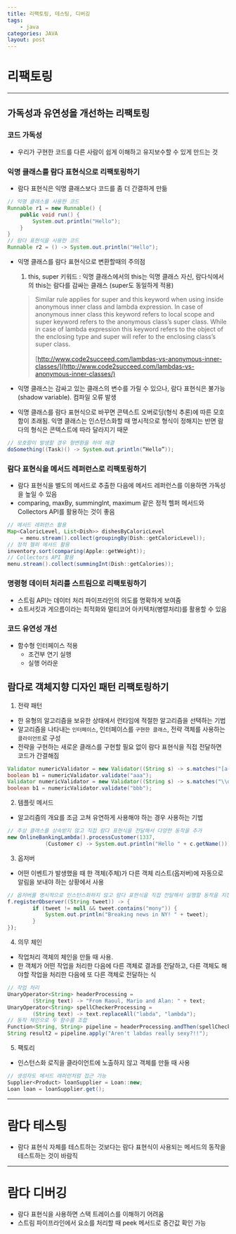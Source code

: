 ```yaml
---
title: 리팩토링, 테스팅, 디버깅
tags: 
    - java
categories: JAVA
layout: post
---
```


# 리팩토링
---
## 가독성과 유연성을 개선하는 리팩토링
### 코드 가독성
- 우리가 구현한 코드를 다른 사람이 쉽게 이해하고 유지보수할 수 있게 만드는 것

### 익명 클래스를 람다 표현식으로 리팩토링하기
- 람다 표현식은 익명 클래스보다 코드를 좀 더 간결하게 만듦
```java
// 익명 클래스를 사용한 코드
Runnable r1 = new Runnable() {
    public void run() {
        System.out.println("Hello");
    }
}
// 람다 표현식을 사용한 코드
Runnable r2 = () -> System.out.println("Hello");
```

- 익명 클래스를 람다 표현식으로 변환할때의 주의점
    1. this, super 키워드 : 익명 클래스에서의 this는 익명 클래스 자신, 람다식에서의 this는 람다를 감싸는 클래스 (super도 동일하게 적용)
    > Similar rule applies for super and this keyword when using inside anonymous inner class and lambda expression.
    > In case of anonymous inner class this keyword refers to local scope and super keyword refers to the anonymous class’s super class.
    > While in case of lambda expression this keyword refers to the object of the enclosing type and super will refer to the enclosing class’s super class.
    > <br/><br/>[http://www.code2succeed.com/lambdas-vs-anonymous-inner-classes/](http://www.code2succeed.com/lambdas-vs-anonymous-inner-classes/)

- 익명 클래스는 감싸고 있는 클래스의 변수를 가릴 수 있으나, 람다 표현식은 불가능(shadow variable). 컴파일 오류 발생
- 익명 클래스를 람다 표현식으로 바꾸면 콘텍스트 오버로딩(형식 추론)에 따른 모호함이 초래됨. 익명 클래스는 인스턴스화할 때 명시적으로 형식이 정해지는 반면 람다의 형식은 콘텍스트에 따라 달라지기 때문
```java
// 모호함이 발생할 경우 형변환을 하여 해결
doSomething((Task)() -> System.out.println(“Hello”));
```

### 람다 표현식을 메서드 레퍼런스로 리팩토링하기
- 람다 표현식을 별도의 메서드로 추출한 다음에 메서드 레퍼런스를 이용하면 가독성을 높일 수 있음
- comparing, maxBy, summingInt, maximum 같은 정적 헬퍼 메서드와 Collectors API를 활용하는 것이 좋음
```java
// 메서드 레퍼런스 활용
Map<CaloricLevel, List<Dish>> dishesByCaloricLevel 
    = menu.stream().collect(groupingBy(Dish::getCaloricLevel));
// 정적 헬퍼 메서드 활용
inventory.sort(comparing(Apple::getWeight));
// Collectors API 활용
menu.stream().collect(summingInt(Dish::getCalories));
```

### 명령형 데이터 처리를 스트림으로 리팩토링하기
- 스트림 API는 데이터 처리 파이프라인의 의도를 명확하게 보여줌
- 쇼트서킷과 게으름이라는 최적화와 멀티코어 아키텍처(병렬처리)를 활용할 수 있음

### 코드 유연성 개선
- 함수형 인터페이스 적용
    - 조건부 연기 실행
    - 실행 어라운

## 람다로 객체지향 디자인 패턴 리팩토링하기
1. 전략 패턴
- 한 유형의 알고리즘을 보유한 상태에서 런타임에 적절한 알고리즘을 선택하는 기법
- 알고리즘을 나타내는 `인터페이스`, 인터페이스를 `구현한 클래스`, 전략 객체를 사용하는 `클라이언트`로 구성
- 전략을 구현하는 새로운 클래스를 구현할 필요 없이 람다 표현식을 직접 전달하면 코드가 간결해짐
```java
Validator numericValidator = new Validator((String s) -> s.matches("[a-z]+"));
boolean b1 = numericValidator.validate("aaa");
Validator numericValidator = new Validator((String s) -> s.matches("\\d+"));
boolean b1 = numericValidator.validate("bbb");
```

2. 템플릿 메서드
- 알고리즘의 개요를 조금 고쳐 유연하게 사용해야 하는 경우 사용하는 기법
```java
// 추상 클래스를 상속받지 않고 직접 람다 표현식을 전달해서 다양한 동작을 추가
new OnlineBankingLambda().processCustomer(1337, 
            (Customer c) -> System.out.println("Hello " + c.getName()));
```


3. 옵저버
- 어떤 이벤트가 발생했을 때 한 객체(주체)가 다른 객체 리스트(옵저버)에 자동으로 알림을 보내야 하는 상황에서 사용
```java
// 옵저버를 명시적으로 인스턴스화하지 않고 람다 표현식을 직접 전달해서 실행할 동작을 지정
f.registerObserver((String tweet)) -> {
        if (tweet != null && tweet.contains("mony")) {
            System.out.println("Breaking news in NY! " + tweet);
        }
});
```

4. 의무 체인
- 작업처리 객체의 체인을 만들 때 사용.
- 한 객체가 어떤 작업을 처리한 다음에 다른 객체로 결과를 전달하고, 다른 객체도 해야할 작업을 처리한 다음에 또 다른 객체로 전달하는 식
```java
// 작업 처리
UnaryOperator<String> headerProcessing =
        (String text) -> "From Raoul, Mario and Alan: " + text;
UnaryOperator<String> spellCheckerProcessing =
        (String text) -> text.replaceAll("labda", "lambda");
// 동작 체인으로 두 함수를 조합
Function<String, String> pipeline = headerProcessing.andThen(spellCheckerProcessing);
String result2 = pipeline.apply("Aren't labdas really sexy?!!");
```

5. 팩토리
- 인스턴스화 로직을 클라이언트에 노출하지 않고 객체를 만들 때 사용
```java
// 생성자도 메서드 레퍼런처럼 접근 가능
Supplier<Product> loanSupplier = Loan::new;
Loan loan = loanSupplier.get();
```

---
# 람다 테스팅
- 람다 표현식 자체를 테스트하는 것보다는 람다 표현식이 사용되는 메서드의 동작을 테스트하는 것이 바람직

---
# 람다 디버깅
- 람다 표현식을 사용하면 스택 트레이스를 이해하기 어려움
- 스트림 파이프라인에서 요소를 처리할 때 peek 메서드로 중간값 확인 가능